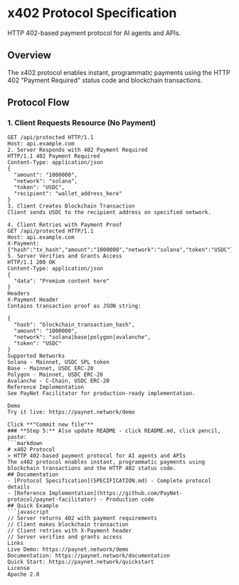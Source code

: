 # x402 Protocol Specification
HTTP 402-based payment protocol for AI agents and APIs.
## Overview
The x402 protocol enables instant, programmatic payments using the HTTP 402 "Payment Required" status code and blockchain transactions.
## Protocol Flow
### 1. Client Requests Resource (No Payment)
```http
GET /api/protected HTTP/1.1
Host: api.example.com
2. Server Responds with 402 Payment Required
HTTP/1.1 402 Payment Required
Content-Type: application/json
{
  "amount": "1000000",
  "network": "solana",
  "token": "USDC",
  "recipient": "wallet_address_here"
}
3. Client Creates Blockchain Transaction
Client sends USDC to the recipient address on specified network.

4. Client Retries with Payment Proof
GET /api/protected HTTP/1.1
Host: api.example.com
X-Payment: {"hash":"tx_hash","amount":"1000000","network":"solana","token":"USDC"}
5. Server Verifies and Grants Access
HTTP/1.1 200 OK
Content-Type: application/json
{
  "data": "Premium content here"
}
Headers
X-Payment Header
Contains transaction proof as JSON string:

{
  "hash": "blockchain_transaction_hash",
  "amount": "1000000",
  "network": "solana|base|polygon|avalanche",
  "token": "USDC"
}
Supported Networks
Solana - Mainnet, USDC SPL token
Base - Mainnet, USDC ERC-20
Polygon - Mainnet, USDC ERC-20
Avalanche - C-Chain, USDC ERC-20
Reference Implementation
See PayNet Facilitator for production-ready implementation.

Demo
Try it live: https://paynet.network/demo

Click **"Commit new file"**
### **Step 5:** Also update README - click README.md, click pencil, paste:
```markdown
# x402 Protocol
> HTTP 402-based payment protocol for AI agents and APIs
The x402 protocol enables instant, programmatic payments using blockchain transactions and the HTTP 402 status code.
## Documentation
- [Protocol Specification](SPECIFICATION.md) - Complete protocol details
- [Reference Implementation](https://github.com/PayNet-protocol/paynet-facilitator) - Production code
## Quick Example
```javascript
// Server returns 402 with payment requirements
// Client makes blockchain transaction
// Client retries with X-Payment header
// Server verifies and grants access
Links
Live Demo: https://paynet.network/demo
Documentation: https://paynet.network/documentation
Quick Start: https://paynet.network/quickstart
License
Apache 2.0
